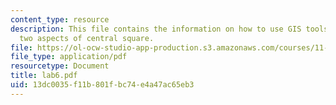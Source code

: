 ```yaml
---
content_type: resource
description: This file contains the information on how to use GIS tools to compare
  two aspects of central square.
file: https://ol-ocw-studio-app-production.s3.amazonaws.com/courses/11-204-planning-communications-and-digital-media-fall-2004/13dc0035f11b801fbc74e4a47ac65eb3_lab6.pdf
file_type: application/pdf
resourcetype: Document
title: lab6.pdf
uid: 13dc0035-f11b-801f-bc74-e4a47ac65eb3
---
```

